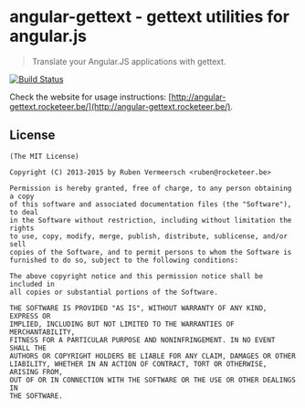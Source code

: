 # angular-gettext - gettext utilities for angular.js

> Translate your Angular.JS applications with gettext.

[![Build Status](https://travis-ci.org/rubenv/angular-gettext.png?branch=master)](https://travis-ci.org/rubenv/angular-gettext)

Check the website for usage instructions: [http://angular-gettext.rocketeer.be/](http://angular-gettext.rocketeer.be/).
    
## License 

    (The MIT License)

    Copyright (C) 2013-2015 by Ruben Vermeersch <ruben@rocketeer.be>

    Permission is hereby granted, free of charge, to any person obtaining a copy
    of this software and associated documentation files (the "Software"), to deal
    in the Software without restriction, including without limitation the rights
    to use, copy, modify, merge, publish, distribute, sublicense, and/or sell
    copies of the Software, and to permit persons to whom the Software is
    furnished to do so, subject to the following conditions:

    The above copyright notice and this permission notice shall be included in
    all copies or substantial portions of the Software.

    THE SOFTWARE IS PROVIDED "AS IS", WITHOUT WARRANTY OF ANY KIND, EXPRESS OR
    IMPLIED, INCLUDING BUT NOT LIMITED TO THE WARRANTIES OF MERCHANTABILITY,
    FITNESS FOR A PARTICULAR PURPOSE AND NONINFRINGEMENT. IN NO EVENT SHALL THE
    AUTHORS OR COPYRIGHT HOLDERS BE LIABLE FOR ANY CLAIM, DAMAGES OR OTHER
    LIABILITY, WHETHER IN AN ACTION OF CONTRACT, TORT OR OTHERWISE, ARISING FROM,
    OUT OF OR IN CONNECTION WITH THE SOFTWARE OR THE USE OR OTHER DEALINGS IN
    THE SOFTWARE.
